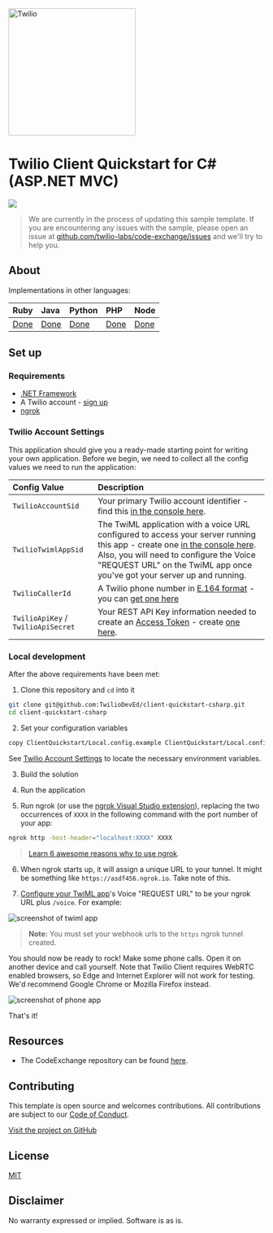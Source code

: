 <a  href="https://www.twilio.com">
<img  src="https://static0.twilio.com/marketing/bundles/marketing/img/logos/wordmark-red.svg"  alt="Twilio"  width="250"  />
</a>

# Twilio Client Quickstart for C# (ASP.NET MVC)

![](https://github.com/TwilioDevEd/client-quickstart-csharp/workflows/NetFx/badge.svg)

> We are currently in the process of updating this sample template. If you are encountering any issues with the sample, please open an issue at [github.com/twilio-labs/code-exchange/issues](https://github.com/twilio-labs/code-exchange/issues) and we'll try to help you.

## About

Implementations in other languages:

| Ruby | Java | Python | PHP | Node |
| :--- | :--- | :----- | :-- | :--- |
| [Done](https://github.com/TwilioDevEd/client-quickstart-ruby) | [Done](https://github.com/TwilioDevEd/client-quickstart-java)  | [Done](https://github.com/TwilioDevEd/client-quickstart-python)  | [Done](https://github.com/TwilioDevEd/client-quickstart-php) | [Done](https://github.com/TwilioDevEd/client-quickstart-node)  |

<!--
### How it works

**TODO: Describe how it works**
-->

## Set up

### Requirements

- [.NET Framework](https://dotnet.microsoft.com/download/dotnet-framework/net472)
- A Twilio account - [sign up](https://www.twilio.com/try-twilio)
- [ngrok](https://ngrok.com)

### Twilio Account Settings

This application should give you a ready-made starting point for writing your
own application. Before we begin, we need to collect
all the config values we need to run the application:

| Config&nbsp;Value | Description                                                                                                                                                  |
| :---------------- | :----------------------------------------------------------------------------------------------------------------------------------------------------------- |
`TwilioAccountSid` | Your primary Twilio account identifier - find this [in the console here](https://www.twilio.com/console).
`TwilioTwimlAppSid` | The TwiML application with a voice URL configured to access your server running this app - create one [in the console here](https://www.twilio.com/console/voice/twiml/apps). Also, you will need to configure the Voice "REQUEST URL" on the TwiML app once you've got your server up and running.
`TwilioCallerId` | A Twilio phone number in [E.164 format](https://en.wikipedia.org/wiki/E.164) - you can [get one here](https://www.twilio.com/console/phone-numbers/incoming)
`TwilioApiKey` / `TwilioApiSecret` | Your REST API Key information needed to create an [Access Token](https://www.twilio.com/docs/iam/access-tokens) - create [one here](https://www.twilio.com/console/project/api-keys).

### Local development

After the above requirements have been met:

1. Clone this repository and `cd` into it

```bash
git clone git@github.com:TwilioDevEd/client-quickstart-csharp.git
cd client-quickstart-csharp
```

2. Set your configuration variables

```bash
copy ClientQuickstart/Local.config.example ClientQuickstart/Local.config
```

See [Twilio Account Settings](#twilio-account-settings) to locate the necessary environment variables.

3. Build the solution

4. Run the application

5. Run ngrok (or use the [ngrok Visual Studio extension](https://marketplace.visualstudio.com/items?itemName=DavidProthero.NgrokExtensions)), replacing the two occurrences of `XXXX` in the following command with the port number of your app:

```bash
ngrok http -host-header="localhost:XXXX" XXXX
```

> [Learn 6 awesome reasons why to use ngrok](https://www.twilio.com/blog/2015/09/6-awesome-reasons-to-use-ngrok-when-testing-webhooks.html).

6. When ngrok starts up, it will assign a unique URL to your tunnel. It might be something like `https://asdf456.ngrok.io`. Take note of this.

7. [Configure your TwiML app](https://www.twilio.com/console/voice/twiml/apps)'s Voice "REQUEST URL" to be your ngrok URL plus `/voice`. For example:

  ![screenshot of twiml app](https://s3.amazonaws.com/com.twilio.prod.twilio-docs/images/TwilioClientRequestUrl.original.png)

> **Note:** You must set your webhook urls to the `https` ngrok tunnel created.

You should now be ready to rock! Make some phone calls.
Open it on another device and call yourself. Note that Twilio Client requires
WebRTC enabled browsers, so Edge and Internet Explorer will not work for testing.
We'd recommend Google Chrome or Mozilla Firefox instead.

![screenshot of phone app](https://s3.amazonaws.com/com.twilio.prod.twilio-docs/images/TwilioClientQuickstart.original.png)

That's it!

## Resources

- The CodeExchange repository can be found [here](https://github.com/twilio-labs/code-exchange/).

## Contributing

This template is open source and welcomes contributions. All contributions are subject to our [Code of Conduct](https://github.com/twilio-labs/.github/blob/master/CODE_OF_CONDUCT.md).

[Visit the project on GitHub](https://github.com/twilio-labs/sample-template-dotnet)

## License

[MIT](http://www.opensource.org/licenses/mit-license.html)

## Disclaimer

No warranty expressed or implied. Software is as is.

[twilio]: https://www.twilio.com
